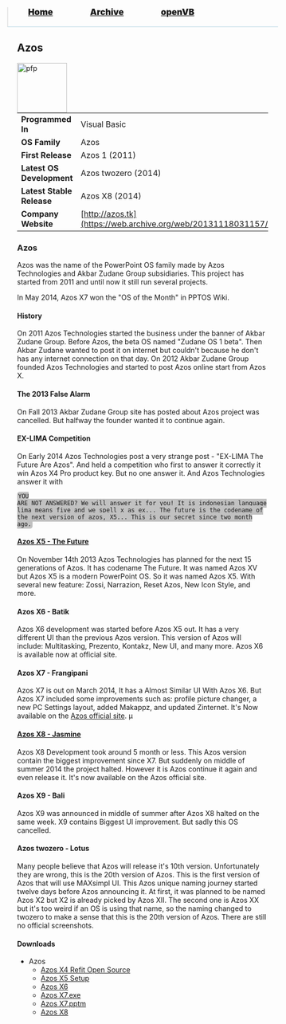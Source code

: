 <blockquote style="background: #0000;border-bottom: 1px solid #B2D2E1;height: 30px;margin: 0 -20px 20px;padding: 0px 20px 9px 40px;">
  <p style=""><a href="https://pptos-org.github.io/pptos/" style="font-size: 17px;font-weight: 900;font-style: normal;text-shadow: rgba(255,255,255,0.9) 0 1px 0;">Home</a>&nbsp;&nbsp;&nbsp;&nbsp;&nbsp;&nbsp;&nbsp;&nbsp;&nbsp;&nbsp;&nbsp;&nbsp;&nbsp;&nbsp;&nbsp;&nbsp;&nbsp;&nbsp;
    <a href="https://pptos-org.github.io/pptos/archive/" style="font-size: 17px;font-weight: 900;font-style: normal;text-shadow: rgba(255,255,255,0.9) 0 1px 0;">Archive</a>&nbsp;&nbsp;&nbsp;&nbsp;&nbsp;&nbsp;&nbsp;&nbsp;&nbsp;&nbsp;&nbsp;&nbsp;&nbsp;&nbsp;&nbsp;&nbsp;&nbsp;&nbsp;
    <a href="https://pptos-org.github.io/openvb/" style="font-size: 17px;font-weight: 900;font-style: normal;text-shadow: rgba(255,255,255,0.9) 0 1px 0;">openVB</a>
  </p>
</blockquote>

## Azos

<a>
  <img align="left" height="100" alt="pfp" src="https://user-images.githubusercontent.com/58103738/133892596-de4e28c3-31c7-40d1-92f5-e08d74df7598.png" />
</a>

|                           |                               |
| ------------------------- | ----------------------------- |
| **Programmed In**         | Visual Basic                  |
| **OS Family**             | Azos                          |
| **First Release**         | Azos 1 (2011)                 |
| **Latest OS Development** | Azos twozero (2014)           |
| **Latest Stable Release** | Azos X8 (2014)                |
| **Company Website**       | [http://azos.tk](https://web.archive.org/web/20131118031157/http://azos.tk/)|

### Azos

Azos was the name of the PowerPoint OS family made by Azos Technologies and Akbar Zudane Group subsidiaries. This project has started from 2011 and until now it still run several projects.

In May 2014, Azos X7 won the "OS of the Month" in PPTOS Wiki. 

#### History

On 2011 Azos Technologies started the business under the banner of Akbar Zudane Group. Before Azos, the beta OS named "Zudane OS 1 beta". Then Akbar Zudane wanted to post it on internet but couldn't because he don't has any internet connection on that day. On 2012 Akbar Zudane Group founded Azos Technologies and started to post Azos online start from Azos X. 

#### The 2013 False Alarm

On Fall 2013 Akbar Zudane Group site has posted about Azos project was cancelled. But halfway the founder wanted it to continue again.  

#### EX-LIMA Competition

On Early 2014 Azos Technologies post a very strange post - "EX-LIMA The Future Are Azos". And held a competition who first to answer it correctly it win Azos X4 Pro product key. But no one answer it. And Azos Technologies answer it with 

<code style="background: #c1c1c1;border-radius: 5px;padding: 2px;">YOU ARE NOT ANSWERED? We will answer it for you! It is indonesian language lima means five and we spell x as ex... The future is the codename of the next version of azos, X5... This is our secret since two month ago.</code>

#### [Azos X5 - The Future](https://pptos-org.github.io/pptos/wiki/Azos/Azos_X5)

On November 14th 2013 Azos Technologies has planned for the next 15 generations of Azos. It has codename The Future. It was named Azos XV but Azos X5 is a modern PowerPoint OS. So it was named Azos X5. With several new feature: Zossi, Narrazion, Reset Azos, New Icon Style, and more.

#### Azos X6 - Batik

Azos X6 development was started before Azos X5 out. It has a very different UI than the previous Azos version. This version of Azos will include: Multitasking, Prezento, Kontakz, New UI, and many more. Azos X6 is available now at official site. 

#### Azos X7 - Frangipani

Azos X7 is out on March 2014, It has a Almost Similar UI With Azos X6. But Azos X7 included some improvements such as: profile picture changer, a new PC Settings layout, added Makappz, and updated Zinternet. It's Now available on the [Azos official site](https://web.archive.org/web/20141219222722/http://azos.weebly.com/). µ

#### [Azos X8 - Jasmine](https://pptos-org.github.io/pptos/wiki/Azos/Azos_X8)

Azos X8 Development took around 5 month or less. This Azos version contain the biggest improvement since X7. But suddenly on middle of summer 2014 the project halted. However it is Azos continue it again and even release it. It's now available on the Azos official site. 

#### Azos X9 - Bali

Azos X9 was announced in middle of summer after Azos X8 halted on the same week. X9 contains Biggest UI improvement. But sadly this OS cancelled. 


#### Azos twozero - Lotus

Many people believe that Azos will release it's 10th version. Unfortunately they are wrong, this is the 20th version of Azos. This is the first version of Azos that will use MAXsimpl UI. This Azos unique naming journey started twelve days before Azos announcing it. At first, it was planned to be named Azos X2 but X2 is already picked by Azos XII. The second one is Azos XX but it's too weird if an OS is using that name, so the naming changed to twozero to make a sense that this is the 20th version of Azos. There are still no official screenshots.

#### Downloads

- Azos
  - [Azos X4 Refit Open Source](https://archive.org/download/pptoswiki_archive_14_09_2021/pptoswiki_archive_14_09_2021.zip/Azos%2FAzos%20X4%20Refit%20Open%20Source.pptm)
  - [Azos X5 Setup](https://archive.org/download/pptoswiki_archive_14_09_2021/pptoswiki_archive_14_09_2021.zip/Azos%2FAzos%20X5%20Setup.exe)
  - [Azos X6](https://archive.org/download/pptoswiki_archive_14_09_2021/pptoswiki_archive_14_09_2021.zip/Azos%2FAzos%20X6.exe)
  - [Azos X7.exe](https://archive.org/download/pptoswiki_archive_14_09_2021/pptoswiki_archive_14_09_2021.zip/Azos%2FAzos%20X7.exe)
  - [Azos X7.pptm](https://archive.org/download/pptoswiki_archive_14_09_2021/pptoswiki_archive_14_09_2021.zip/Azos%2FAzos%20X7.ppsm)
  - [Azos X8](https://archive.org/download/pptoswiki_archive_14_09_2021/pptoswiki_archive_14_09_2021.zip/Azos%2FAzos%20X8.exe)

<body style="background-image: url(https://raw.githubusercontent.com/hexa-one/pptos-wiki/gh-pages/assets/background/background.png);background-repeat: no-repeat;background-attachment: fixed;background-size: cover;">